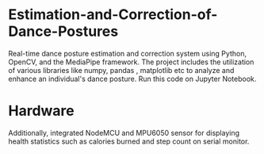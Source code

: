 # Estimation-and-Correction-of-Dance-Postures
Real-time dance posture estimation and correction system using Python, OpenCV, and the MediaPipe framework. 
The project includes the utilization of various libraries like numpy, pandas , matplotlib etc to analyze and enhance an individual's dance posture.
Run this code on Jupyter Notebook.
# Hardware
Additionally, integrated NodeMCU and MPU6050 sensor for displaying health statistics such as calories burned and step count on serial monitor.
